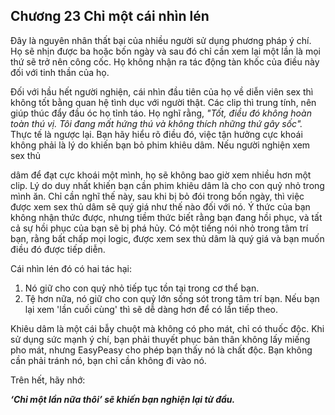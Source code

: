 ## Chương 23 Chỉ một cái nhìn lén

Đây là nguyên nhân thất bại của nhiều người sử dụng phương pháp ý chí. Họ sẽ nhịn được ba hoặc bốn ngày và sau đó chỉ cần xem lại một lần là mọi thứ sẽ trở nên công cốc. Họ không nhận ra tác động tàn khốc của điều này đối với tinh thần của họ.

Đối với hầu hết người nghiện, cái nhìn đầu tiên của họ về diễn viên sex thì không tốt bằng quan hệ tình dục với người thật. Các clip thì trung tính, nên giúp thúc đẩy đầu óc họ tỉnh táo. Họ nghĩ rằng, *"Tốt, điều đó không hoàn toàn thú vị. Tôi đang mất hứng thú và không thích những thứ gây sốc".* Thực tế là ngược lại. Bạn hãy hiểu rõ điều đó, việc tận hưởng cực khoái không phải là lý do khiến bạn bỏ phim khiêu dâm. Nếu người nghiện xem sex thủ

dâm để đạt cực khoái một mình, họ sẽ không bao giờ xem nhiều hơn một clip. Lý do duy nhất khiến bạn cần phim khiêu dâm là cho con quỷ nhỏ trong mình ăn. Chỉ cần nghĩ thế này, sau khi bị bỏ đói trong bốn ngày, thì việc được xem sex thủ dâm sẽ quý giá như thế nào đối với nó. Ý thức của bạn không nhận thức được, nhưng tiềm thức biết rằng bạn đang hồi phục, và tất cả sự hồi phục của bạn sẽ bị phá hủy. Có một tiếng nói nhỏ trong tâm trí bạn, rằng bất chấp mọi logic, được xem sex thủ dâm là quý giá và bạn muốn điều đó được tiếp diễn.

Cái nhìn lén đó có hai tác hại:

1. Nó giữ cho con quỷ nhỏ tiếp tục tồn tại trong cơ thể bạn.
2. Tệ hơn nữa, nó giữ cho con quỷ lớn sống sót trong tâm trí bạn. Nếu bạn lại xem 'lần cuối cùng' thì sẽ dễ dàng hơn để có lần tiếp theo.

Khiêu dâm là một cái bẫy chuột mà không có pho mát, chỉ có thuốc độc. Khi sử dụng sức mạnh ý chí, bạn phải thuyết phục bản thân không lấy miếng pho mát, nhưng EasyPeasy cho phép bạn thấy nó là chất độc. Bạn không cần phải tránh nó, bạn chỉ cần không đi vào nó.

Trên hết, hãy nhớ:

***‘Chỉ một lần nữa thôi’ sẽ khiến bạn nghiện lại từ đầu.***

